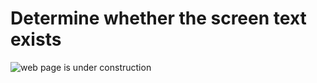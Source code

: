 # Determine whether the screen text exists

![web page is under construction](https://docimages.blob.core.chinacloudapi.cn/images/commingsoon20210514.jpg)
